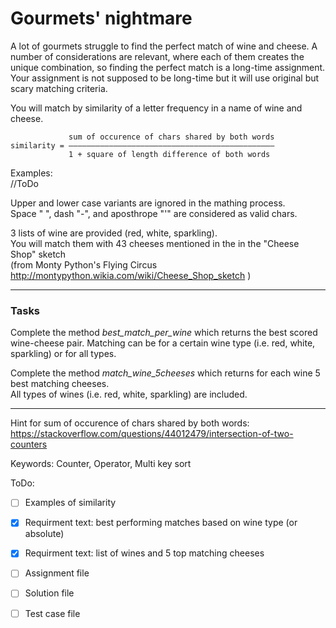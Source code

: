 # Gourmets' nightmare

A lot of gourmets struggle to find the perfect match of wine and cheese. 
A number of considerations are relevant, where each of them creates 
the unique combination, so finding the perfect match is a long-time assignment.  
Your assignment is not supposed to be long-time but it will use original but
scary matching criteria.

You will match by similarity of a letter frequency in a name of wine and cheese.

                 sum of occurence of chars shared by both words
    similarity = ――――――――――――――――――――――――――――――――――――――――――――――
                 1 + square of length difference of both words

Examples:  
//ToDo

Upper and lower case variants are ignored in the mathing process.  
Space " ", dash "-", and aposthrope "'" are considered as valid chars.

3 lists of wine are provided (red, white, sparkling).  
You will match them with 43 cheeses mentioned in the in the "Cheese Shop" sketch  
(from Monty Python's Flying Circus  
http://montypython.wikia.com/wiki/Cheese_Shop_sketch )
  
---
### Tasks
Complete the method *best_match_per_wine* which returns the best scored wine-cheese pair.
Matching can be for a certain wine type (i.e. red, white, sparkling) or for all types.

Complete the method *match_wine_5cheeses* which returns  for each wine 5 best matching cheeses.  
All types of wines (i.e. red, white, sparkling) are included.

---
Hint for sum of occurence of chars shared by both words:  
https://stackoverflow.com/questions/44012479/intersection-of-two-counters

Keywords: Counter, Operator, Multi key sort

ToDo:
- [ ] Examples of similarity
- [x] Requirment text: best performing matches based on wine type (or absolute)
- [x] Requirment text: list of wines and 5 top matching cheeses
- [ ] Assignment file
- [ ] Solution file
- [ ] Test case file


